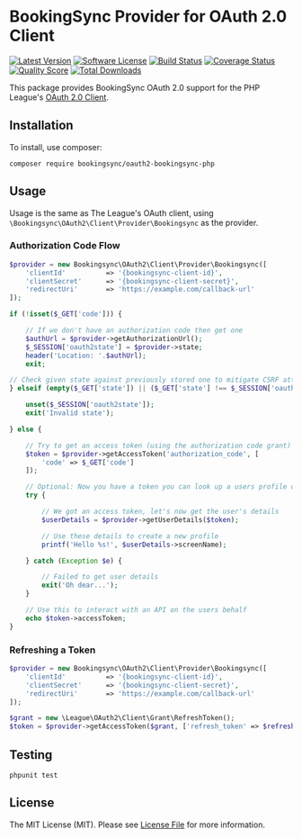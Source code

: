 # BookingSync Provider for OAuth 2.0 Client
[![Latest Version](https://img.shields.io/github/release/bookingsync/oauth2-bookingsync-php.svg?style=flat-square)](https://github.com/bookingsync/oauth2-bookingsync-php/releases)
[![Software License](https://img.shields.io/badge/license-MIT-brightgreen.svg?style=flat-square)](LICENSE.md)
[![Build Status](https://img.shields.io/travis/bookingsync/oauth2-bookingsync-php/master.svg?style=flat-square)](https://travis-ci.org/bookingsync/oauth2-bookingsync-php)
[![Coverage Status](https://img.shields.io/scrutinizer/coverage/g/bookingsync/oauth2-bookingsync-php.svg?style=flat-square)](https://scrutinizer-ci.com/g/bookingsync/oauth2-bookingsync-php/code-structure)
[![Quality Score](https://img.shields.io/scrutinizer/g/bookingsync/oauth2-bookingsync-php.svg?style=flat-square)](https://scrutinizer-ci.com/g/bookingsync/oauth2-bookingsync-php)
[![Total Downloads](https://img.shields.io/packagist/dt/bookingsync/oauth2-bookingsync-php.svg?style=flat-square)](https://packagist.org/packages/bookingsync/oauth2-bookingsync-php)

This package provides BookingSync OAuth 2.0 support for the PHP League's [OAuth 2.0 Client](https://github.com/thephpleague/oauth2-client).

## Installation

To install, use composer:

```
composer require bookingsync/oauth2-bookingsync-php
```

## Usage

Usage is the same as The League's OAuth client, using `\Bookingsync\OAuth2\Client\Provider\Bookingsync` as the provider.

### Authorization Code Flow

```php
$provider = new Bookingsync\OAuth2\Client\Provider\Bookingsync([
    'clientId'          => '{bookingsync-client-id}',
    'clientSecret'      => '{bookingsync-client-secret}',
    'redirectUri'       => 'https://example.com/callback-url'
]);

if (!isset($_GET['code'])) {

    // If we don't have an authorization code then get one
    $authUrl = $provider->getAuthorizationUrl();
    $_SESSION['oauth2state'] = $provider->state;
    header('Location: '.$authUrl);
    exit;

// Check given state against previously stored one to mitigate CSRF attack
} elseif (empty($_GET['state']) || ($_GET['state'] !== $_SESSION['oauth2state'])) {

    unset($_SESSION['oauth2state']);
    exit('Invalid state');

} else {

    // Try to get an access token (using the authorization code grant)
    $token = $provider->getAccessToken('authorization_code', [
        'code' => $_GET['code']
    ]);

    // Optional: Now you have a token you can look up a users profile data
    try {

        // We got an access token, let's now get the user's details
        $userDetails = $provider->getUserDetails($token);

        // Use these details to create a new profile
        printf('Hello %s!', $userDetails->screenName);

    } catch (Exception $e) {

        // Failed to get user details
        exit('Oh dear...');
    }

    // Use this to interact with an API on the users behalf
    echo $token->accessToken;
}
```

### Refreshing a Token

```php
$provider = new Bookingsync\OAuth2\Client\Provider\Bookingsync([
    'clientId'          => '{bookingsync-client-id}',
    'clientSecret'      => '{bookingsync-client-secret}',
    'redirectUri'       => 'https://example.com/callback-url'
]);

$grant = new \League\OAuth2\Client\Grant\RefreshToken();
$token = $provider->getAccessToken($grant, ['refresh_token' => $refreshToken]);
```

## Testing

```
phpunit test
```

## License

The MIT License (MIT). Please see [License File](https://github.com/bookingsync/oauth2-bookingsync-php/blob/master/LICENSE) for more information.